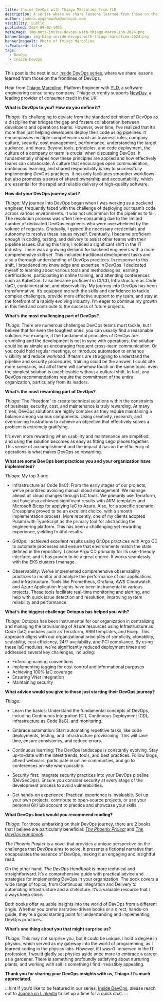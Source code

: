```yaml
---
title: Inside DevOps with Thiago Marcolino from YLD
description: A series where we share lessons learned from those on the frontlines of DevOps. This post features Thiago Marcolino, Platform Engineer from YLD.
author: joanna.wyganowska@octopus.com
visibility: public
published: 2024-09-02-1400
metaImage: img-meta-inside-devops-with-thiago-marcolino-2024.png
bannerImage: img-blog-inside-devops-with-thiago-marcolino-2024.png
bannerImageAlt: Photo of Thiago Marcolino
isFeatured: false
tags: 
  - DevOps
  - Inside DevOps
---
```


This post is the next in our [Inside DevOps series](https://octopus.com/blog/tag/Inside%20DevOps), where we share lessons learned from those on the frontlines of DevOps.  

Hear from [Thiago Marcolino](https://www.linkedin.com/in/thiagomarcolinodasilva/), Platform Engineer with [YLD](https://www.linkedin.com/company/yld/), a software engineering consultancy company. Thiago currently supports [NewDay](https://www.linkedin.com/company/newday/), a leading provider of consumer credit in the UK.

**What is DevOps to you? How do you define it?**

*Thiago:* It’s challenging to deviate from the standard definition of DevOps as a discipline that bridges the gap and fosters collaboration between developers and operations teams. However, over time, I’ve realized that it’s more than just helping developers deploy their code using pipelines. It encompasses multiple competencies such as business rules, company culture, security, cost management, performance, understanding the target audience, and more.
Beyond tools, principles, and code deployment, the culture of a company or team is crucial when discussing DevOps. It fundamentally shapes how these principles are applied and how effectively teams can collaborate. A culture that encourages open communication, continuous learning, and shared responsibility is key to successfully implementing DevOps practices. It not only facilitates smoother workflows but also promotes a sense of shared ownership and accountability, which are essential for the rapid and reliable delivery of high-quality software.

**How did your DevOps journey start?**

*Thiago:* My journey into DevOps began when I was working as a backend engineer, frequently faced with the challenge of deploying our team’s code across various environments. It was not uncommon for the pipelines to fail. The resolution process was often time-consuming due to the limited number of dedicated DevOps engineers who were overwhelmed by the volume of requests. Gradually, I gained the necessary credentials and autonomy to resolve these issues myself. Eventually, I became proficient enough in coding, testing, and delivery to assist other teams with their pipeline issues.
During this time, I noticed a significant shift in the IT industry. There was a growing demand for backend engineers with a more comprehensive skill set. This included traditional development tasks and also a thorough understanding of DevOps practices.
In response to this shift, I broadened my knowledge and expertise in DevOps. I dedicated myself to learning about various tools and methodologies, earning certifications, participating in online training, and attending conferences such as KubeCon. I also became proficient in CI/CD, Infrastructure as Code (IaC), containerization, and observability.
My journey into DevOps has been transformative. It’s equipped me with the skills and confidence to tackle complex challenges, provide more effective support to my team, and stay at the forefront of a rapidly evolving industry. I’m eager to continue my growth in this field and contribute to the success of future projects.

**What’s the most challenging part of DevOps?**

*Thiago:* There are numerous challenges DevOps teams must tackle, but I believe that for even the toughest ones, you can usually find a reasonable solution. For example, if the fundamental principles of DevOps are crumbling and the development is not in sync with operations, the solution could be as simple as encouraging frequent cross-team communication. Or you could hold regular meetings, or introduce automation to enhance visibility and reduce workload. If teams are struggling to understand the pipeline and security procedures, training could be the answer. I could cite more scenarios, but all of them will somehow touch on the same topic: even the simplest solution is unachievable without a cultural shift. In fact, any DevOps recommendations require the commitment of the entire organization, particularly from its leaders.

**What’s the most rewarding part of DevOps?**

*Thiago:* The “freedom” to create technical solutions within the constraints of business, security, cost, and maintenance is truly rewarding. At many times, DevOps solutions are highly complex as they require maintaining a balance among various components. Using creativity, research, and overcoming frustrations to achieve an objective that effectively solves a problem is extremely gratifying. 

It’s even more rewarding when usability and maintenance are simplified, and using the solution becomes as easy as fitting Lego pieces together. This sense of accomplishment and the impact it has on the efficiency of operations is what makes DevOps so rewarding.

**What are some DevOps best practices you and your organization have implemented?**

*Thiago:* My top 3 are:

- Infrastructure as Code (IaC): From the early stages of our projects, we’ve prioritized avoiding manual cloud management. We manage almost all cloud changes through IaC tools. We primarily use Terraform, but have also achieved significant results with ARM templates and Microsoft Bicep for applying IaC to Azure. Also, for a specific scenario, Crossplane proved to be an excellent choice, with a smooth implementation process. More recently, one of my clients adopted Pulumi with TypeScript as the primary tool for abstracting the engineering platform. This has been a challenging yet rewarding experience, yielding fruitful results.

- GitOps: I achieved excellent results using GitOps practices with Argo CD to automate processes and ensure that environments match the state defined in the repository. I chose Argo CD primarily for its user-friendly interface, and it has proven to be a great choice. It works seamlessly with the EKS clusters I manage.

- Observability: We’ve implemented comprehensive observability practices to monitor and analyze the performance of our applications and infrastructure. Tools like Prometheus, Grafana, AWS Cloudwatch, and Azure Application Insights have been instrumental in various projects. These tools facilitate real-time monitoring and alerting, and help with quick issue detection and resolution, improving system reliability and performance.

**What’s the biggest challenge Octopus has helped you with?**

*Thiago:* Octopus has been instrumental for our organization in centralizing and managing the provisioning of Azure resources using Infrastructure as Code (IaC) modules such as Terraform, ARM templates, and Bicep. This approach aligns with our organizational principles of simplicity, clonability, scalability, cost efficiency, 24/7 availability, and PCI compliance. By using these IaC modules, we’ve significantly reduced deployment times and addressed several key challenges, including:

- Enforcing naming conventions
- Implementing tagging for cost control and informational purposes
- Achieving 100% IaC coverage
- Ensuring VNet integration
- Maintaining security

**What advice would you give to those just starting their DevOps journey?**

*Thiago:* 

- Learn the basics: Understand the fundamental concepts of DevOps, including Continuous Integration (CI), Continuous Deployment (CD), Infrastructure as Code (IaC), and monitoring.

- Embrace automation: Start automating repetitive tasks, like code deployments, testing, and infrastructure provisioning. This will save time, ensure consistency, and reduce errors.

- Continuous learning: The DevOps landscape is constantly evolving. Stay up-to-date with the latest trends, tools, and best practices. Follow blogs, attend webinars, participate in online communities, and go to conferences on-site when possible.

- Security first: Integrate security practices into your DevOps pipeline (DevSecOps). Ensure you consider security at every stage of the development process to avoid vulnerabilities.

- Get hands-on experience: Practical experience is invaluable. Set up your own projects, contribute to open-source projects, or use your personal GitHub account to practice and showcase your skills.

**What DevOps book would you recommend reading?**

*Thiago:* For those embarking on their DevOps journey, there are 2 books that I believe are particularly beneficial: [*The Phoenix Project*](https://octopus.com/devops/reading-list/#the-phoenix-project) and [*The DevOps Handbook*](https://octopus.com/devops/reading-list/#the-devops-handbook).

*The Phoenix Project* is a novel that provides a unique perspective on the challenges that DevOps aims to solve. It presents a fictional narrative that encapsulates the essence of DevOps, making it an engaging and insightful read.

On the other hand, *The DevOps Handbook* is more technical and straightforward. It’s a comprehensive guide with practical advice and strategies for implementing DevOps in your organization. The book covers a wide range of topics, from Continuous Integration and Delivery to automating infrastructure and architecture. It’s a valuable resource that I always keep close.

Both books offer valuable insights into the world of DevOps from a different angle. Whether you prefer narrative-driven books or a direct, hands-on guide, they’re a good starting point for understanding and implementing DevOps practices.

**What’s one thing about you that might surprise us?**

*Thiago:* This may not surprise you, but it could be unique. I hold a degree in physics, which served as my gateway into the world of programming, as I learned coding in the physics labs. However, if I wasn’t immersed in the IT profession, I would gladly set physics aside once more to embrace a career as a gardener. There is something profoundly satisfying about nurturing plants, and working with soil is something I find irresistibly appealing.

**Thank you for sharing your DevOps insights with us, Thiago. It’s much appreciated.**

:::hint
If you’d like to be featured in our series, [Inside DevOps](https://octopus.com/blog/tag/Inside%20DevOps), please reach out to [Joanna on LinkedIn](https://www.linkedin.com/in/joannawyganowska/) to set up a time for a quick chat.
:::
